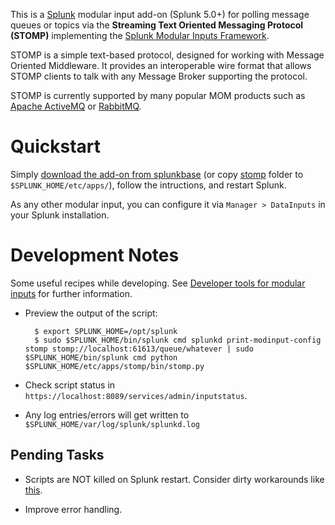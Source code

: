 This is a [Splunk](http://www.splunk.com) modular input add-on (Splunk 5.0+) for polling message queues or topics via the __Streaming Text Oriented Messaging Protocol (STOMP)__ implementing the [Splunk Modular Inputs Framework](http://docs.splunk.com/Documentation/Splunk/latest/AdvancedDev/ModInputsIntro).

STOMP is a simple text-based protocol, designed for working with Message Oriented Middleware. It provides an interoperable wire format that allows STOMP clients to talk with any Message Broker supporting the protocol.

STOMP is currently supported by many popular MOM products such as [Apache ActiveMQ](http://activemq.apache.org/) or [RabbitMQ](http://www.rabbitmq.com/).

Quickstart
==========

Simply [download the add-on from splunkbase](http://splunk-base.splunk.com/apps/Splunk%20STOMP%20Modular%20Input) (or copy [stomp](https://github.com/allenta/splunk-stomp/tree/master/stomp) folder to `$SPLUNK_HOME/etc/apps/`), follow the intructions, and restart Splunk.

As any other modular input, you can configure it via `Manager > DataInputs` in your Splunk installation.

Development Notes
=================

Some useful recipes while developing. See [Developer tools for modular inputs](http://docs.splunk.com/Documentation/Splunk/latest/AdvancedDev/ModInputsDevTools) for further information.

- Preview the output of the script:

  ```
    $ export SPLUNK_HOME=/opt/splunk
    $ sudo $SPLUNK_HOME/bin/splunk cmd splunkd print-modinput-config stomp stomp://localhost:61613/queue/whatever | sudo $SPLUNK_HOME/bin/splunk cmd python $SPLUNK_HOME/etc/apps/stomp/bin/stomp.py
  ```

- Check script status in `https://localhost:8089/services/admin/inputstatus`.

- Any log entries/errors will get written to `$SPLUNK_HOME/var/log/splunk/splunkd.log`

Pending Tasks
-------------

- Scripts are NOT killed on Splunk restart. Consider dirty workarounds like [this](http://splunk-base.splunk.com/answers/69630/modular-input-scripts-dont-die-during-splunk-restart).

- Improve error handling.
